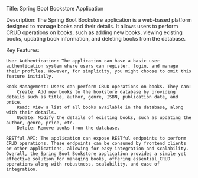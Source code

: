 Title: Spring Boot Bookstore Application

Description:
The Spring Boot Bookstore application is a web-based platform designed to manage books and their details. It allows users to perform CRUD operations on books, such as adding new books, viewing existing books, updating book information, and deleting books from the database.

Key Features:

    User Authentication: The application can have a basic user authentication system where users can register, login, and manage their profiles. However, for simplicity, you might choose to omit this feature initially.

    Book Management: Users can perform CRUD operations on books. They can:
        Create: Add new books to the bookstore database by providing details such as title, author, genre, ISBN, publication date, and price.
        Read: View a list of all books available in the database, along with their details.
        Update: Modify the details of existing books, such as updating the author, genre, price, etc.
        Delete: Remove books from the database.

    RESTful API: The application can expose RESTful endpoints to perform CRUD operations. These endpoints can be consumed by frontend clients or other applications, allowing for easy integration and scalability.
    Overall, the Spring Boot Bookstore application provides a simple yet effective solution for managing books, offering essential CRUD operations along with robustness, scalability, and ease of integration.
